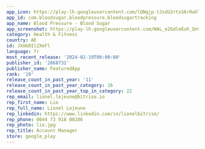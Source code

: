 ```yaml
---
app_icon: https://play-lh.googleusercontent.com/lQNqjp-tJsdU2rtxS6rRahTTimjH7n7xtOw4SmUgh4RcD-rCBIonlacL9PqiKNuZTIg
app_id: com.bloodsugar.bloodpressure.bloodsugartracking
app_name: Blood Pressure - Blood Sugar
app_screenshot: https://play-lh.googleusercontent.com/WAL_e2GdleEuh_Qn9UwgrGBDWhj58Tuqd4c3taGp9TtM6MsgP1KymXCA6MS8P8ZeNuw
category: Health & Fitness
country: AE
id: JXmb0IlZXeFl
language: fr
most_recent_release: '2024-02-19T00:00:00'
publisher_id: '2868731'
publisher_name: FeaturedApp
rank: '19'
release_count_in_past_year: '11'
release_count_in_past_year_category: 16
release_count_in_past_year_top_in_category: 22
rep_email: lionel.lejeune@bitrise.io
rep_first_name: Lio
rep_full_name: Lionel Lejeune
rep_linkedin: https://www.linkedin.com/in/lionelbitrise/
rep_phone: 0044 73 918 00286
rep_photo: lio.jpg
rep_title: Account Manager
store: google_play
---
```

